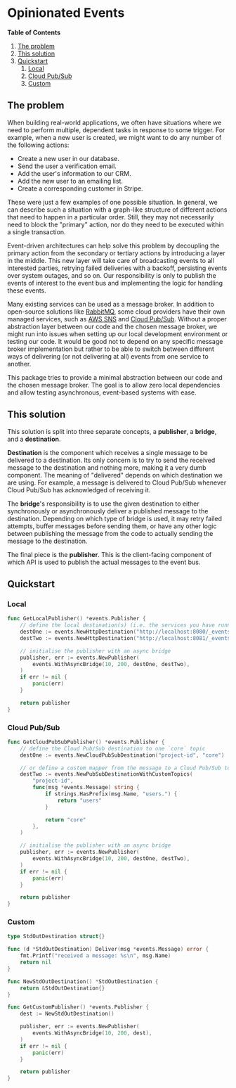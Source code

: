 # Opinionated Events

**Table of Contents**

1. [The problem](#the-problem)
2. [This solution](#this-solution)
3. [Quickstart](#quickstart)
   1. [Local](#local)
   2. [Cloud Pub/Sub](#cloud-pubsub)
   3. [Custom](#custom)

## The problem

When building real-world applications, we often have situations where we need to perform multiple,
dependent tasks in response to some trigger. For example, when a new user is created, we might want
to do any number of the following actions:

- Create a new user in our database.
- Send the user a verification email.
- Add the user's information to our CRM.
- Add the new user to an emailing list.
- Create a corresponding customer in Stripe.

These were just a few examples of one possible situation. In general, we can describe such a
situation with a graph-like structure of different actions that need to happen in a particular
order. Still, they may not necessarily need to block the "primary" action, nor do they need to be
executed within a single transaction.

Event-driven architectures can help solve this problem by decoupling the primary action from the
secondary or tertiary actions by introducing a layer in the middle. This new layer will take care of
broadcasting events to all interested parties, retrying failed deliveries with a backoff, persisting
events over system outages, and so on. Our responsibility is only to publish the events of interest
to the event bus and implementing the logic for handling these events.

Many existing services can be used as a message broker. In addition to open-source solutions like
[RabbitMQ](https://www.rabbitmq.com), some cloud providers have their own managed services, such as
[AWS SNS](https://aws.amazon.com/sns) and [Cloud Pub/Sub](https://cloud.google.com/pubsub). Without
a proper abstraction layer between our code and the chosen message broker, we might run into issues
when setting up our local development environment or testing our code. It would be good not to
depend on any specific message broker implementation but rather to be able to switch between
different ways of delivering (or not delivering at all) events from one service to another.

This package tries to provide a minimal abstraction between our code and the chosen message broker.
The goal is to allow zero local dependencies and allow testing asynchronous, event-based systems
with ease.

## This solution

This solution is split into three separate concepts, a **publisher**, a **bridge**, and a
**destination**.

**Destination** is the component which receives a single message to be delivered to a destination.
Its only concern is to try to send the received message to the destination and nothing more, making
it a very dumb component. The meaning of "delivered" depends on which destination we are using. For
example, a message is delivered to Cloud Pub/Sub whenever Cloud Pub/Sub has acknowledged of
receiving it.

The **bridge**'s responsibility is to use the given destination to either synchronously or
asynchronously deliver a published message to the destination. Depending on which type of bridge is
used, it may retry failed attempts, buffer messages before sending them, or have any other logic
between publishing the message from the code to actually sending the message to the destination.

The final piece is the **publisher**. This is the client-facing component of which API is used to
publish the actual messages to the event bus.

## Quickstart

### Local

```go
func GetLocalPublisher() *events.Publisher {
    // define the local destination(s) (i.e. the services you have running locally, including the current service)
    destOne := events.NewHttpDestination("http://localhost:8080/_events/local")
    destTwo := events.NewHttpDestination("http://localhost:8081/_events/local")

    // initialise the publisher with an async bridge
    publisher, err := events.NewPublisher(
        events.WithAsyncBridge(10, 200, destOne, destTwo),
    )
    if err != nil {
        panic(err)
    }

    return publisher
}
```

### Cloud Pub/Sub

```go
func GetCloudPubSubPublisher() *events.Publisher {
    // define the Cloud Pub/Sub destination to one `core` topic
    destOne := events.NewCloudPubSubDestination("project-id", "core")

    // or define a custom mapper from the message to a Cloud Pub/Sub topic
    destTwo := events.NewPubSubDestinationWithCustomTopics(
        "project-id",
        func(msg *events.Message) string {
            if strings.HasPrefix(msg.Name, "users.") {
                return "users"
            }

            return "core"
        },
    )

    // initialise the publisher with an async bridge
    publisher, err := events.NewPublisher(
        events.WithAsyncBridge(10, 200, destOne, destTwo),
    )
    if err != nil {
        panic(err)
    }

    return publisher
}
```

### Custom

```go
type StdOutDestination struct{}

func (d *StdOutDestination) Deliver(msg *events.Message) error {
    fmt.Printf("received a message: %s\n", msg.Name)
    return nil
}

func NewStdOutDestination() *StdOutDestination {
    return &StdOutDestination{}
}

func GetCustomPublisher() *events.Publisher {
    dest := NewStdOutDestination()

    publisher, err := events.NewPublisher(
        events.WithAsyncBridge(10, 200, dest),
    )
    if err != nil {
        panic(err)
    }

    return publisher
}
```
